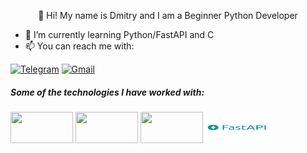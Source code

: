 <p align="center">
  👋 Hi! My name is Dmitry and I am a Beginner Python Developer 
</p>

- :seedling: I’m currently learning Python/FastAPI and C
- :mailbox: You can reach me with:

[![Telegram](https://img.shields.io/badge/-TELEGRAM-2CA5E0?style=for-the-badge&logo=telegram&logoColor=white)](https://t.me/Khomy_doo_lin) 
[![Gmail](https://img.shields.io/badge/-GMAIL-D14836?style=for-the-badge&logo=gmail&logoColor=white)](mailto:vanomas09@gmail.com)


##### Some of the technologies I have worked with:

<code><a href="https://www.python.org/" target="_blank"><img height="50" width="100" src="https://www.vectorlogo.zone/logos/python/python-horizontal.svg"></a></code>
<code><a href="https://www.djangoproject.com/" target="_blank"><img height="50" width="100" src="https://static.djangoproject.com/img/logos/django-logo-negative.png"></a></code>
<code><a href="https://git-scm.com//" target="_blank"><img height="50" width="100" src="https://www.vectorlogo.zone/logos/git-scm/git-scm-ar21.svg"></a></code>
<code><a href="https://fastapi.tiangolo.com/" target="_blank"><img height="50" width="100" src="https://github.com/devicons/devicon/blob/master/icons/fastapi/fastapi-original-wordmark.svg"></a></code>
